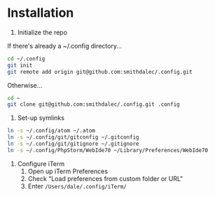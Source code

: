 # Installation
1. Initialize the repo

  If there's already a ~/.config directory...
  ```bash
  cd ~/.config
  git init
  git remote add origin git@github.com:smithdalec/.config.git
  ```
  Otherwise...
  ```bash
  cd ~
  git clone git@github.com:smithdalec/.config.git .config
  ```
1. Set-up symlinks
```bash
ln -s ~/.config/atom ~/.atom
ln -s ~/.config/git/gitconfig ~/.gitconfig
ln -s ~/.config/git/gitignore ~/.gitignore
ln -s ~/.config/PhpStorm/WebIde70 ~/Library/Preferences/WebIde70
```
1. Configure iTerm
    1. Open up iTerm Preferences
    1. Check "Load preferences from custom folder or URL"
    1. Enter `/Users/dale/.config/iTerm/`
